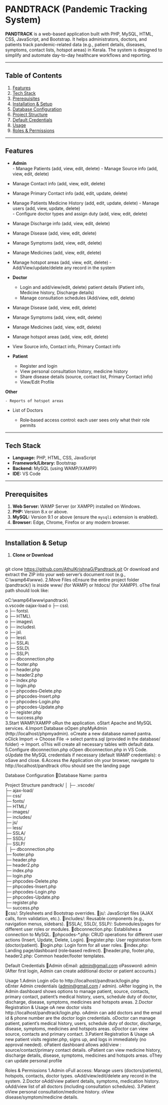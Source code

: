 # PANDTRACK (Pandemic Tracking System)

**PANDTRACK** is a web-based application built with PHP, MySQL, HTML, CSS, JavaScript, and Bootstrap. It helps administrators, doctors, and patients track pandemic-related data (e.g., patient details, diseases, symptoms, contact lists, hotspot areas) in Kerala. The system is designed to simplify and automate day-to-day healthcare workflows and reporting.

---

## Table of Contents

1. [Features](#features)  
2. [Tech Stack](#tech-stack)  
3. [Prerequisites](#prerequisites)  
4. [Installation & Setup](#installation--setup)  
5. [Database Configuration](#database-configuration)  
6. [Project Structure](#project-structure)  
7. [Default Credentials](#default-credentials)  
8. [Usage](#usage)  
9. [Roles & Permissions](#roles--permissions)  

---

## Features

- **Admin**  
 	   - Manage Patients (add, view, edit, delete) 
  	  - Manage Source info (add, view, edit, delete)
- Manage Contact info (add, view, edit, delete) 
- Manage Primary Contact info (add, edit, update, delete)
- Manage Patients Medicine History (add, edit, update, delete)
  	  - Manage users (add, view, update, delete)  
  	  - Configure doctor types and assign duty (add, view, edit, delete)  
- Manage Discharge info (add, view, edit, delete)
- Manage Disease (add, view, edit, delete)
- Manage Symptoms (add, view, edit, delete)
- Manage Medicines (add, view, edit, delete)
- Manage hotspot areas (add, view, edit, delete)
  	  - Add/View/update/delete any record in the system  

- **Doctor**  
  
  	- Login and add/view/edit, delete) patient details (Patient info, Medicine history, Discharge details)  
  	- Manage consultation schedules (Add/view, edit, delete) 
- Manage Disease (add, view, edit, delete)
- Manage Symptoms (add, view, edit, delete)
- Manage Medicines (add, view, edit, delete)
- Manage hotspot areas (add, view, edit, delete)
- View Source info, Contact info, Primary Contact info

- **Patient**  

    - Register and login  
    - View personal consultation history, medicine history 
    - Share disease details (source, contact list, Primary Contact info)  
    - View/Edit Profile

 **Other**  

    - Reports of hotspot areas 
- List of Doctors

  - Role‐based access control: each user sees only what their role permits  
---

## Tech Stack

- **Language:** PHP, HTML, CSS, JavaScript  
- **Framework/Library:** Bootstrap  
- **Backend:** MySQL (using WAMP/XAMPP)  
- **IDE:** VS Code

---

## Prerequisites
1. **Web Server:** WAMP Server (or XAMPP) installed on Windows.  
2. **PHP:** Version 8.x or above.  
3. **MySQL:** Version 9.1 or above (ensure the `mysqli` extension is enabled).  
4. **Browser:** Edge, Chrome, Firefox  or any modern browser.  

---

## Installation & Setup

1. **Clone or Download**  
   ```bash
git clone https://github.com/AthulKrishnaG/Pandtrack.git
Or download and extract the ZIP into your web server’s document root (e.g., C:\wamp64\www\).
2.Move Files
oEnsure the entire project folder (pandtrack/) is inside www/ (for WAMP) or htdocs/ (for XAMPP).
oThe final path should look like:

oC:\wamp64\www\pandtrack\  
o.vscode
oajax-load
o  ├─ css\  
o  ├─ fonts\  
o  ├─ HTML\  
o  ├─ images\  
o  ├─ includes\  
o  ├─ js\  
o  ├─ less\  
o  ├─ SSLA\  
o  ├─ SSLD\  
o  ├─ SSLP\  
o  ├─ dbconnection.php  
o  ├─ footer.php  
o  ├─ header.php  
o  ├─ header2.php  
o  ├─ index.php  
o  ├─ login.php  
o  ├─ phpcodes-Delete.php  
o  ├─ phpcodes-Insert.php  
o  ├─ phpcodes-Login.php  
o  ├─ phpcodes-Update.php  
o  ├─ register.php  
o  └─ success.php  
3.Start WAMP/XAMPP
oRun the application.
oStart Apache and MySQL services.
4.Import Database
oOpen phpMyAdmin (http://localhost/phpmyadmin).
oCreate a new database named pantra.
oClick Import → Choose File → select pantra.sql (provided in the database/ folder) → Import.
oThis will create all necessary tables with default data.
5.Configure dbconnection.php
oOpen dbconnection.php in VS Code.
oUpdate the MySQL credentials if necessary (default WAMP credentials):
o<?php
o// dbconnection.php
o$db_servername   = "localhost";
o$db_username = "root";
o$db_password = "";         // default is empty for WAMP
o$db_dbname = "pantra";
o
o$dbconnection = mysqli_connect($db_servername, $db_username, $db_password, $db_dbname);
oif (mysqli_connect_error()) {
o  echo "Failed to connect to MySQL:  " . mysqli_connect_error();
o}
o?>
oSave and close.
6.Access the Application
oIn your browser, navigate to http://localhost/pandtrack 
oYou should see the landing page 

Database Configuration
Database Name: pantra

Project Structure
pandtrack/
│
├─ .vscode/  
├─ ajax-load/  
├─ css/  
├─ fonts/  
├─ HTML/  
├─ images/  
├─ includes/  
├─ js/  
├─ less/  
├─ SSLA/  
├─ SSDL/  
├─ SSLP/  
│
├─ dbconnection.php  
├─ footer.php  
├─ header.php  
├─ header2.php  
├─ index.php  
├─ login.php  
├─ phpcodes-Delete.php  
├─ phpcodes-Insert.php  
├─ phpcodes-Login.php  
├─ phpcodes-Update.php  
├─ register.php  
└─ success.php  
css/: Stylesheets and Bootstrap overrides.
js/: JavaScript files (AJAX calls, form validation, etc.).
includes/: Reusable components (e.g., navigation menus, sidebars).
SSLA/, SSLD/, SSLP/: Submodules/pages for different user roles or modules.
dbconnection.php: Establishes a connection to MySQL.
phpcodes-*.php: CRUD operations for different user actions (Insert, Update, Delete, Login).
register.php: User registration form (doctor/patient).
login.php: Login form for all user roles.
index.php: Landing page/dashboard (role‐based redirect).
header.php, footer.php, header2.php: Common header/footer templates.

Default Credentials
Admin
oEmail: admin@gmail.com
oPassword: admin
(After first login, Admin can create additional doctor or patient accounts.)

Usage
1.Admin Login
oGo to http://localhost/pandtrack/login.php  
oEnter Admin credentials (admin@gmail.com / admin).
oAfter logging in, the Admin dashboard shows options to manage patient, source, contacts, primary contact, patient’s medical history, users, schedule duty of doctor, discharge, disease, symptoms, medicines and hotspots areas. 
2.Doctor Registration &  Usage
oA new doctor visits http://localhost/pandtrack/login.php. 
oAdmin can add doctors and the email id  &  phone number are the doctor login credentials.
oDoctor can manage patient, patient’s medical history, users, schedule duty of doctor, discharge, disease, symptoms, medicines and hotspots areas. 
oDoctor can view source, contacts and primary contact.
3.Patient Registration & Usage
oA new patient visits register.php, signs up, and logs in immediately (no approval needed).
oPatient dashboard allows add/view : source/contact/primary contact details. 
oPatient can view medicine history, discharge details, disease, symptoms, medicines and hotspots areas.
oThey can update personal profile

Roles & Permissions
1.Admin
oFull access: Manage users (doctors/patients), hotspots, contacts, doctor types.
oAdd/view/edit/delete any record in the system.
2.Doctor
oAdd/view patient details, symptoms, medication history.
oAdd/view list of all doctors (including consultation schedules).
3.Patient
oView personal consultation/medicine history.
oView disease/symptom/medicine details.
